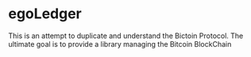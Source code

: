 egoLedger
=========

This is an attempt to duplicate and understand the Bictoin Protocol. The ultimate goal is to provide a library managing the Bitcoin BlockChain
